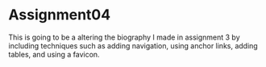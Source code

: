 # Assignment04
This is going to be a altering the biography I made in assignment 3 by including techniques such as adding navigation, using anchor links, adding tables, and using a favicon.
